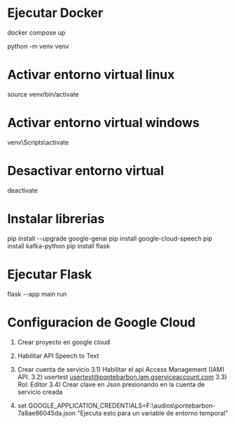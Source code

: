 # Ejecutar Docker
docker compose up

python -m venv venv

# Activar entorno virtual linux
source venv/bin/activate

# Activar entorno virtual windows
venv\Scripts\activate

# Desactivar entorno virtual
deactivate

# Instalar librerias
pip install --upgrade google-genai
pip install google-cloud-speech
pip install kafka-python
pip install flask



# Ejecutar Flask 
flask --app main run

# Configuracion de Google Cloud

1) Crear proyecto en google cloud

2) Habilitar API Speech to Text

3) Crear cuenta de servicio
	3.1) Habilitar el api Access Management (IAM) API.
	3.2) usertest   usertest@pontebarbon.iam.gserviceaccount.com
	3.3) Rol: Editor
	3.4) Crear clave en Json presionando en la cuenta de servicio creada

4) set GOOGLE_APPLICATION_CREDENTIALS=F:\audios\pontebarbon-7a8ae86045da.json "Ejecuta esto para un variable de entorno temporal"

